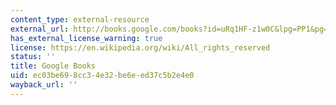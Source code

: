 ```yaml
---
content_type: external-resource
external_url: http://books.google.com/books?id=uRq1HF-z1w0C&lpg=PP1&pg=PA44#v=onepage&q&f=false
has_external_license_warning: true
license: https://en.wikipedia.org/wiki/All_rights_reserved
status: ''
title: Google Books
uid: ec03be69-8cc3-4e32-be6e-ed37c5b2e4e0
wayback_url: ''
---
```

